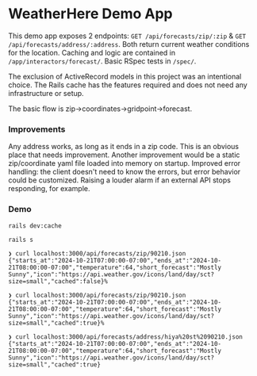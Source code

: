 # WeatherHere Demo App

This demo app exposes 2 endpoints: `GET /api/forecasts/zip/:zip` & `GET /api/forecasts/address/:address`.
Both return current weather conditions for the location.
Caching and logic are contained in `/app/interactors/forecast/`.
Basic RSpec tests in `/spec/`.

The exclusion of ActiveRecord models in this project was an intentional choice.
The Rails cache has the features required and does not need any infrastructure or setup.

The basic flow is zip->coordinates->gridpoint->forecast.

### Improvements
Any address works, as long as it ends in a zip code. This is an obvious place that needs improvement.
Another improvement would be a static zip/coordinate yaml file loaded into memory on startup.
Improved error handling: the client doesn't need to know the errors, but error behavior could be
customized. Raising a louder alarm if an external API stops responding, for example.

### Demo
`rails dev:cache`

`rails s`

```
❯ curl localhost:3000/api/forecasts/zip/90210.json
{"starts_at":"2024-10-21T07:00:00-07:00","ends_at":"2024-10-21T08:00:00-07:00","temperature":64,"short_forecast":"Mostly Sunny","icon":"https://api.weather.gov/icons/land/day/sct?size=small","cached":false}%

❯ curl localhost:3000/api/forecasts/zip/90210.json
{"starts_at":"2024-10-21T07:00:00-07:00","ends_at":"2024-10-21T08:00:00-07:00","temperature":64,"short_forecast":"Mostly Sunny","icon":"https://api.weather.gov/icons/land/day/sct?size=small","cached":true}%

❯ curl localhost:3000/api/forecasts/address/hiya%20st%2090210.json
{"starts_at":"2024-10-21T07:00:00-07:00","ends_at":"2024-10-21T08:00:00-07:00","temperature":64,"short_forecast":"Mostly Sunny","icon":"https://api.weather.gov/icons/land/day/sct?size=small","cached":true}
```


